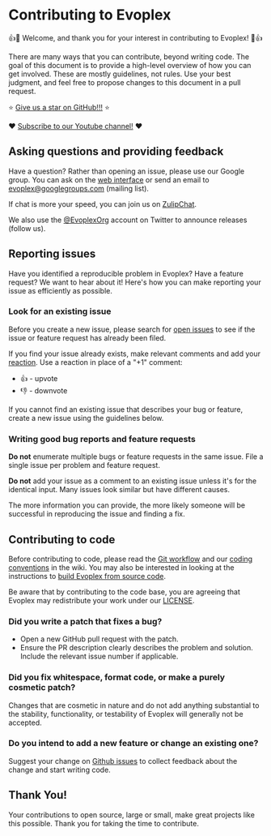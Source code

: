 # Contributing to Evoplex

:+1::tada: Welcome, and thank you for your interest in contributing to Evoplex! :tada::+1:

There are many ways that you can contribute, beyond writing code. The goal of this document is to provide a high-level overview of how you can get involved. These are mostly guidelines, not rules. Use your best judgment, and feel free to propose changes to this document in a pull request.

:star: [Give us a star on GitHub!!!](https://github.com/evoplex/evoplex/stargazers) :star:

:heart: [Subscribe to our Youtube channel!](https://www.youtube.com/channel/UCUh-TLzsqG1of7rDh4R3nKw) :heart:

## Asking questions and providing feedback

Have a question? Rather than opening an issue, please use our Google group. You can ask on the [web interface](https://groups.google.com/group/evoplex) or send an email to evoplex@googlegroups.com (mailing list).

If chat is more your speed, you can join us on [ZulipChat](https://evoplex.zulipchat.com).

We also use the [@EvoplexOrg](https://twitter.com/EvoplexOrg) account on Twitter to announce releases (follow us).

## Reporting issues

Have you identified a reproducible problem in Evoplex? Have a feature request? We want to hear about it! Here's how you can make reporting your issue as efficiently as possible.

### Look for an existing issue

Before you create a new issue, please search for [open issues](https://github.com/evoplex/evoplex/issues) to see if the issue or feature request has already been filed.

If you find your issue already exists, make relevant comments and add your [reaction](https://github.com/blog/2119-add-reactions-to-pull-requests-issues-and-comments). Use a reaction in place of a "+1" comment:

* 👍 - upvote
* 👎 - downvote

If you cannot find an existing issue that describes your bug or feature, create a new issue using the guidelines below.

### Writing good bug reports and feature requests

**Do not** enumerate multiple bugs or feature requests in the same issue. File a single issue per problem and feature request.

**Do not** add your issue as a comment to an existing issue unless it's for the identical input. Many issues look similar but have different causes.

The more information you can provide, the more likely someone will be successful in reproducing the issue and finding a fix.

## Contributing to code

Before contributing to code, please read the [Git workflow](https://github.com/evoplex/evoplex/wiki/Git-Contributor-Workflow) and our [coding conventions](https://github.com/evoplex/evoplex/wiki/Coding-Style-Guide) in the wiki. You may also be interested in looking at the instructions to [build Evoplex from source code](https://github.com/evoplex/evoplex/wiki/Build-from-Source-Code).

Be aware that by contributing to the code base, you are agreeing that Evoplex may redistribute your work under our [LICENSE](https://github.com/evoplex/evoplex#license).

### Did you write a patch that fixes a bug?
- Open a new GitHub pull request with the patch.
- Ensure the PR description clearly describes the problem and solution. Include the relevant issue number if applicable.

### Did you fix whitespace, format code, or make a purely cosmetic patch?
Changes that are cosmetic in nature and do not add anything substantial to the stability, functionality, or testability of Evoplex will generally not be accepted.

### Do you intend to add a new feature or change an existing one?
Suggest your change on [Github issues](https://github.com/evoplex/evoplex/issues) to collect feedback about the change and start writing code.

## Thank You!
Your contributions to open source, large or small, make great projects like this possible. Thank you for taking the time to contribute.
